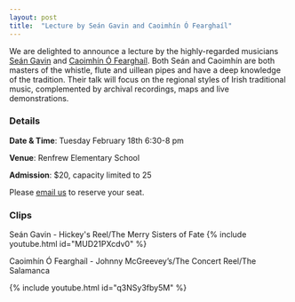 ```yaml
---
layout: post
title:  "Lecture by Seán Gavin and Caoimhín Ó Fearghaíl"
---
```



We are delighted to announce a lecture by the highly-regarded musicians [Seán Gavin](https://www.seangavinmusic.com/about/) and [Caoimhín Ó Fearghaíl](https://www.caoimhinofearghail.ie/bio). 
Both Seán and Caoimhín are both masters of the whistle, flute and uillean pipes and have a deep knowledge of the tradition. 
Their talk will focus on the regional styles of Irish traditional music, complemented by archival recordings, maps and live demonstrations. 

### Details

**Date & Time**: Tuesday February 18th 6:30-8 pm

**Venue**: Renfrew Elementary School

**Admission**: $20, capacity limited to 25

Please [email us](mailto:info@vsim.ca) to reserve your seat.

### Clips

Seán Gavin - Hickey's Reel/The Merry Sisters of Fate
{% include youtube.html id="MUD21PXcdv0" %}

Caoimhín Ó Fearghaíl - Johnny McGreevey’s/The Concert Reel/The Salamanca

{% include youtube.html id="q3NSy3fby5M" %}
